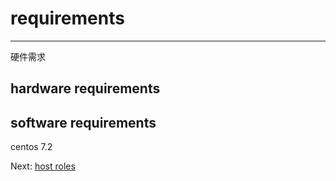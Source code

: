 # requirements

---

硬件需求

## hardware requirements

## software requirements

centos 7.2



Next: [host roles](https://legacy.gitbook.com/book/jiulongzaitian/caas/edit#)

